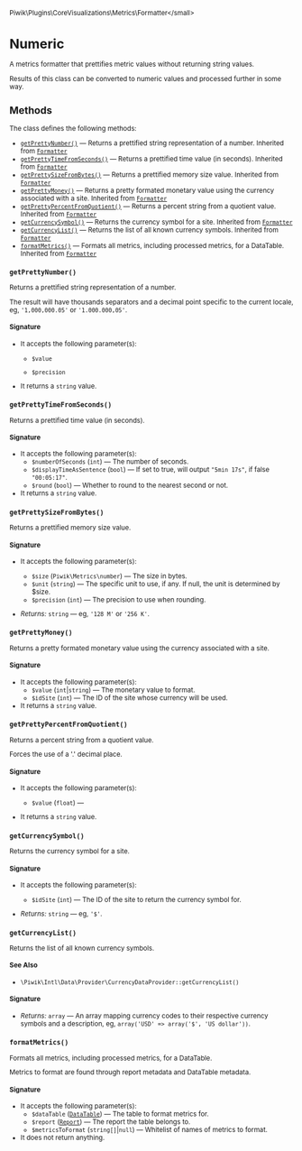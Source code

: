 <small>Piwik\Plugins\CoreVisualizations\Metrics\Formatter\</small>

Numeric
=======

A metrics formatter that prettifies metric values without returning string values.

Results of this class can be converted to numeric values and processed further in
some way.

Methods
-------

The class defines the following methods:

- [`getPrettyNumber()`](#getprettynumber) &mdash; Returns a prettified string representation of a number. Inherited from [`Formatter`](../../../../../Piwik/Metrics/Formatter.md)
- [`getPrettyTimeFromSeconds()`](#getprettytimefromseconds) &mdash; Returns a prettified time value (in seconds). Inherited from [`Formatter`](../../../../../Piwik/Metrics/Formatter.md)
- [`getPrettySizeFromBytes()`](#getprettysizefrombytes) &mdash; Returns a prettified memory size value. Inherited from [`Formatter`](../../../../../Piwik/Metrics/Formatter.md)
- [`getPrettyMoney()`](#getprettymoney) &mdash; Returns a pretty formated monetary value using the currency associated with a site. Inherited from [`Formatter`](../../../../../Piwik/Metrics/Formatter.md)
- [`getPrettyPercentFromQuotient()`](#getprettypercentfromquotient) &mdash; Returns a percent string from a quotient value. Inherited from [`Formatter`](../../../../../Piwik/Metrics/Formatter.md)
- [`getCurrencySymbol()`](#getcurrencysymbol) &mdash; Returns the currency symbol for a site. Inherited from [`Formatter`](../../../../../Piwik/Metrics/Formatter.md)
- [`getCurrencyList()`](#getcurrencylist) &mdash; Returns the list of all known currency symbols. Inherited from [`Formatter`](../../../../../Piwik/Metrics/Formatter.md)
- [`formatMetrics()`](#formatmetrics) &mdash; Formats all metrics, including processed metrics, for a DataTable. Inherited from [`Formatter`](../../../../../Piwik/Metrics/Formatter.md)

<a name="getprettynumber" id="getprettynumber"></a>
<a name="getPrettyNumber" id="getPrettyNumber"></a>
### `getPrettyNumber()`

Returns a prettified string representation of a number.

The result will have
thousands separators and a decimal point specific to the current locale, eg,
`'1,000,000.05'` or `'1.000.000,05'`.

#### Signature

-  It accepts the following parameter(s):
    - `$value`
      
    - `$precision`
      
- It returns a `string` value.

<a name="getprettytimefromseconds" id="getprettytimefromseconds"></a>
<a name="getPrettyTimeFromSeconds" id="getPrettyTimeFromSeconds"></a>
### `getPrettyTimeFromSeconds()`

Returns a prettified time value (in seconds).

#### Signature

-  It accepts the following parameter(s):
    - `$numberOfSeconds` (`int`) &mdash;
       The number of seconds.
    - `$displayTimeAsSentence` (`bool`) &mdash;
       If set to true, will output `"5min 17s"`, if false `"00:05:17"`.
    - `$round` (`bool`) &mdash;
       Whether to round to the nearest second or not.
- It returns a `string` value.

<a name="getprettysizefrombytes" id="getprettysizefrombytes"></a>
<a name="getPrettySizeFromBytes" id="getPrettySizeFromBytes"></a>
### `getPrettySizeFromBytes()`

Returns a prettified memory size value.

#### Signature

-  It accepts the following parameter(s):
    - `$size` (`Piwik\Metrics\number`) &mdash;
       The size in bytes.
    - `$unit` (`string`) &mdash;
       The specific unit to use, if any. If null, the unit is determined by $size.
    - `$precision` (`int`) &mdash;
       The precision to use when rounding.

- *Returns:*  `string` &mdash;
    eg, `'128 M'` or `'256 K'`.

<a name="getprettymoney" id="getprettymoney"></a>
<a name="getPrettyMoney" id="getPrettyMoney"></a>
### `getPrettyMoney()`

Returns a pretty formated monetary value using the currency associated with a site.

#### Signature

-  It accepts the following parameter(s):
    - `$value` (`int`|`string`) &mdash;
       The monetary value to format.
    - `$idSite` (`int`) &mdash;
       The ID of the site whose currency will be used.
- It returns a `string` value.

<a name="getprettypercentfromquotient" id="getprettypercentfromquotient"></a>
<a name="getPrettyPercentFromQuotient" id="getPrettyPercentFromQuotient"></a>
### `getPrettyPercentFromQuotient()`

Returns a percent string from a quotient value.

Forces the use of a '.'
decimal place.

#### Signature

-  It accepts the following parameter(s):
    - `$value` (`float`) &mdash;
      
- It returns a `string` value.

<a name="getcurrencysymbol" id="getcurrencysymbol"></a>
<a name="getCurrencySymbol" id="getCurrencySymbol"></a>
### `getCurrencySymbol()`

Returns the currency symbol for a site.

#### Signature

-  It accepts the following parameter(s):
    - `$idSite` (`int`) &mdash;
       The ID of the site to return the currency symbol for.

- *Returns:*  `string` &mdash;
    eg, `'$'`.

<a name="getcurrencylist" id="getcurrencylist"></a>
<a name="getCurrencyList" id="getCurrencyList"></a>
### `getCurrencyList()`

Returns the list of all known currency symbols.

#### See Also

- `\Piwik\Intl\Data\Provider\CurrencyDataProvider::getCurrencyList()`

#### Signature


- *Returns:*  `array` &mdash;
    An array mapping currency codes to their respective currency symbols and a description, eg, `array('USD' => array('$', 'US dollar'))`.

<a name="formatmetrics" id="formatmetrics"></a>
<a name="formatMetrics" id="formatMetrics"></a>
### `formatMetrics()`

Formats all metrics, including processed metrics, for a DataTable.

Metrics to format
are found through report metadata and DataTable metadata.

#### Signature

-  It accepts the following parameter(s):
    - `$dataTable` ([`DataTable`](../../../../../Piwik/DataTable.md)) &mdash;
       The table to format metrics for.
    - `$report` ([`Report`](../../../../../Piwik/Plugin/Report.md)) &mdash;
       The report the table belongs to.
    - `$metricsToFormat` (`string[]`|`null`) &mdash;
       Whitelist of names of metrics to format.
- It does not return anything.

